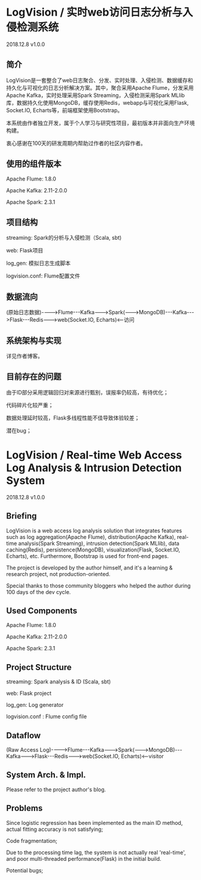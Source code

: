 # LogVision / 实时web访问日志分析与入侵检测系统
2018.12.8 v1.0.0
## 简介

LogVision是一套整合了web日志聚合、分发、实时处理、入侵检测、数据缓存和持久化与可视化的日志分析解决方案。其中，聚合采用Apache Flume，分发采用Apache Kafka，实时处理采用Spark Streaming，入侵检测采用Spark MLlib库，数据持久化使用MongoDB，缓存使用Redis，webapp与可视化采用Flask, Socket.IO, Echarts等，前端框架使用Bootstrap。

本系统由作者独立开发，属于个人学习与研究性项目，最初版本并非面向生产环境构建。

衷心感谢在100天的研发周期内帮助过作者的社区内容作者。

## 使用的组件版本

Apache Flume: 1.8.0

Apache Kafka: 2.11-2.0.0

Apache Spark: 2.3.1

## 项目结构

streaming: Spark的分析与入侵检测（Scala, sbt)

web: Flask项目

log_gen: 模拟日志生成脚本

logvision.conf: Flume配置文件

## 数据流向

(原始日志数据)---->Flume---Kafka--->Spark(--->MongoDB)---Kafka--->Flask---Redis--->web(Socket.IO, Echarts)<--访问

## 系统架构与实现

详见作者博客。

## 目前存在的问题

由于ID部分采用逻辑回归对来源进行甄别，误报率仍较高，有待优化；

代码碎片化较严重；

数据处理延时较高，Flask多线程性能不佳导致体验较差；

潜在bug；


# LogVision / Real-time Web Access Log Analysis & Intrusion Detection System
2018.12.8 v1.0.0
## Briefing

LogVision is a web access log analysis solution that integrates features such as log aggregation(Apache Flume), distribution(Apache Kafka), real-time analysis(Spark Streaming), intrusion detection(Spark MLlib), data caching(Redis), persistence(MongoDB), visualization(Flask, Socket.IO, Echarts), etc. Furthermore, Bootstrap is used for front-end pages.

The project is developed by the author himself, and it's a learning & research project, not production-oriented.

Special thanks to those community bloggers who helped the author during 100 days of the dev cycle.

## Used Components

Apache Flume: 1.8.0

Apache Kafka: 2.11-2.0.0

Apache Spark: 2.3.1

## Project Structure

streaming: Spark analysis & ID (Scala, sbt)

web: Flask project

log_gen: Log generator

logvision.conf : Flume config file

## Dataflow

(Raw Access Log)---->Flume---Kafka--->Spark(--->MongoDB)---Kafka--->Flask---Redis--->web(Socket.IO, Echarts)<--visitor

## System Arch. & Impl.

Please refer to the project author's blog.

## Problems

Since logistic regression has been implemented as the main ID method, actual fitting accuracy is not satisfying;

Code fragmentation;

Due to the processing time lag, the system is not actually real 'real-time', and poor multi-threaded performance(Flask) in the initial build.

Potential bugs;
